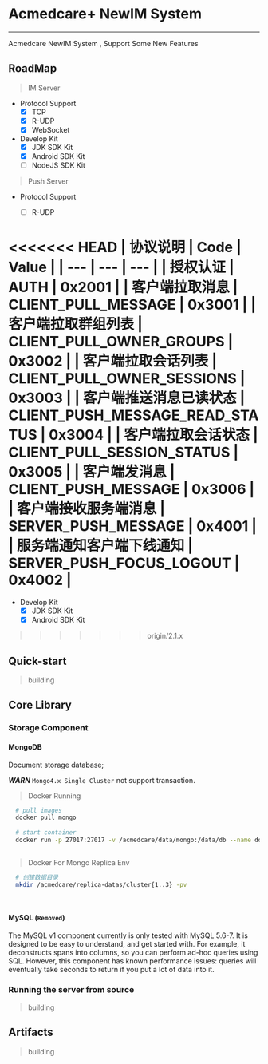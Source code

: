# Acmedcare+ NewIM System
---
Acmedcare NewIM System , Support Some New Features

## RoadMap

> IM Server

- Protocol Support
    * [x] TCP
    * [x] R-UDP
    * [x] WebSocket
    
- Develop Kit
    * [x] JDK SDK Kit
    * [x] Android SDK Kit
    * [ ] NodeJS SDK Kit
    
> Push Server

- Protocol Support

    * [ ] R-UDP

<<<<<<< HEAD
| 协议说明 | Code | Value |
| --- | --- | --- |
| 授权认证 | AUTH | 0x2001 |
| 客户端拉取消息 | CLIENT_PULL_MESSAGE | 0x3001 |
| 客户端拉取群组列表 | CLIENT_PULL_OWNER_GROUPS | 0x3002 |
| 客户端拉取会话列表 | CLIENT_PULL_OWNER_SESSIONS | 0x3003 |
| 客户端推送消息已读状态 | CLIENT_PUSH_MESSAGE_READ_STATUS | 0x3004 |
| 客户端拉取会话状态 | CLIENT_PULL_SESSION_STATUS | 0x3005 |
| 客户端发消息 | CLIENT_PUSH_MESSAGE | 0x3006 |
| 客户端接收服务端消息 | SERVER_PUSH_MESSAGE | 0x4001 |
| 服务端通知客户端下线通知 | SERVER_PUSH_FOCUS_LOGOUT | 0x4002 |
=======
- Develop Kit
    * [x] JDK SDK Kit
    * [x] Android SDK Kit
>>>>>>> origin/2.1.x


## Quick-start
> building

## Core Library

### Storage Component

#### MongoDB

Document storage database;

***WARN*** `Mongo4.x Single Cluster` not support transaction.


> Docker Running

```bash
  # pull images
  docker pull mongo
  
  # start container
  docker run -p 27017:27017 -v /acmedcare/data/mongo:/data/db --name docker_mongodb -d mongo
  
```

> Docker For Mongo Replica Env

```bash
  # 创建数据目录
  mkdir /acmedcare/replica-datas/cluster{1..3} -pv
  
  


```

#### MySQL (`Removed`)
The MySQL v1 component currently is only tested with MySQL 5.6-7. It is designed to be easy to understand, and get started with. For example, it deconstructs spans into columns, so you can perform ad-hoc queries using SQL. However, this component has known performance issues: queries will eventually take seconds to return if you put a lot of data into it.



### Running the server from source
> building


## Artifacts
> building